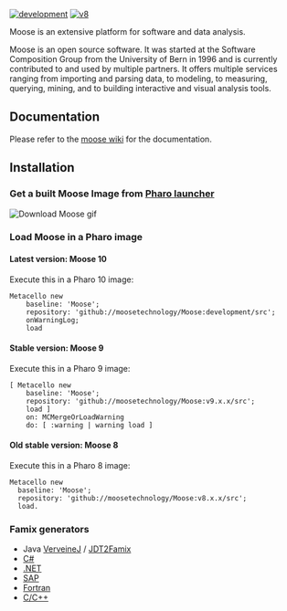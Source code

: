
[![development](https://github.com/moosetechnology/Moose/actions/workflows/continuous.yml/badge.svg)](https://github.com/moosetechnology/Moose/actions/workflows/continuous.yml)
[![v8](https://github.com/moosetechnology/Moose/actions/workflows/continuous-v8.yml/badge.svg)](https://github.com/moosetechnology/Moose/actions/workflows/continuous-v8.yml)

Moose is an extensive platform for software and data analysis.

Moose is an open source software. It was started at the Software Composition Group from the University of Bern in 1996 and is currently contributed to and used by multiple partners. It offers multiple services ranging from importing and parsing data, to modeling, to measuring, querying, mining, and to building interactive and visual analysis tools.

## Documentation

Please refer to the [moose wiki](https://moosetechnology.github.io/moose-wiki/) for the documentation.

## Installation

### Get a built Moose Image from [Pharo launcher](https://github.com/pharo-project/pharo-launcher)

![Download Moose gif](ressources/Moose-launcher.gif)

### Load Moose in a Pharo image

#### Latest version: Moose 10

Execute this in a Pharo 10 image:

```smalltalk
Metacello new
    baseline: 'Moose';
    repository: 'github://moosetechnology/Moose:development/src';
    onWarningLog;
    load
```

#### Stable version: Moose 9

Execute this in a Pharo 9 image:
```smalltalk
[ Metacello new
    baseline: 'Moose';
    repository: 'github://moosetechnology/Moose:v9.x.x/src';
    load ]
    on: MCMergeOrLoadWarning
    do: [ :warning | warning load ]
```

#### Old stable version: Moose 8

Execute this in a Pharo 8 image:

```smalltalk
Metacello new
  baseline: 'Moose';
  repository: 'github://moosetechnology/Moose:v8.x.x/src';
  load.
```

### Famix generators
- Java [VerveineJ](https://modularmoose.org/moose-wiki/Developers/Parsers/VerveineJ) / [JDT2Famix](https://github.com/feenkcom/jdt2famix) 
- [C#](https://github.com/feenkcom/roslyn2famix) 
- [.NET](http://www.sharpmetrics.net/index.php/famix-generator)
- [SAP](https://github.com/RainerWinkler/Moose-FAMIX-SAP-Extractor)
- [Fortran](https://github.com/NicolasAnquetil/VerveineF.git)
- [C/C++](https://github.com/Synectique/VerveineC-Cpp.git)
